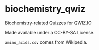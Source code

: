 biochemistry_qwiz
=================

Biochemistry-related Quizzes for QWIZ.IO

Made available under a CC-BY-SA License.

`amino_acids.csv` comes from Wikipedia.
